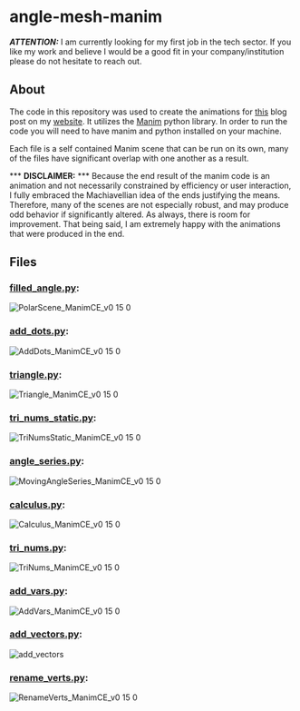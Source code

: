 # angle-mesh-manim

**_ATTENTION:_** I am currently looking for my first job in the tech sector. If you like my work and believe I would be a good fit in your company/institution please do not hesitate to reach out. 

## About
The code in this repository was used to create the animations for [this](https://lynncode.com/how-to-create-an-angle-mesh-in-unity/) blog post on my [website](https://lynncode.com).
It utilizes the [Manim](https://www.manim.community/) python library. In order to run the code you will need to have manim and python installed on your machine.

Each file is a self contained Manim scene that can be run on its own, many of the files have significant overlap with one another as a result. 

*** **DISCLAIMER:** ***
Because the end result of the manim code is an animation and not necessarily constrained by efficiency or user interaction, I fully embraced the Machiavellian idea of the ends justifying the means. Therefore, many of the scenes are not especially robust, and may produce odd behavior if significantly altered. As always, there is room for improvement. That being said, I am extremely happy with the animations that were produced in the end.


## Files
### [filled_angle.py](/scripts/filled_angle.py):

![PolarScene_ManimCE_v0 15 0](https://user-images.githubusercontent.com/106051556/171060653-938a4c7a-ea15-41b6-bacd-9cf88bb017c2.gif)

### [add_dots.py](/scripts/add_dots.py):

![AddDots_ManimCE_v0 15 0](https://user-images.githubusercontent.com/106051556/171060889-16f5baf1-751c-4e40-9fb0-10823bb29147.gif)

### [triangle.py](/scripts/triangle.py):

![Triangle_ManimCE_v0 15 0](https://user-images.githubusercontent.com/106051556/171061296-8fed9327-75fa-4b08-be75-a264afcefc24.gif)

### [tri_nums_static.py](/scripts/tri_nums_static.py):

![TriNumsStatic_ManimCE_v0 15 0](https://user-images.githubusercontent.com/106051556/171061696-29d0f044-d787-4c5e-b472-a70714f74385.gif)

### [angle_series.py](/scripts/angle_series.py):

![MovingAngleSeries_ManimCE_v0 15 0](https://user-images.githubusercontent.com/106051556/171061903-1b5e5521-62f7-431c-be15-5f71f08902c1.gif)

### [calculus.py](/scripts/calculus.py):

![Calculus_ManimCE_v0 15 0](https://user-images.githubusercontent.com/106051556/171062088-cd86e411-2088-4568-aa6f-2f609f0e0139.gif)

### [tri_nums.py](/scripts/tri_nums.py):

![TriNums_ManimCE_v0 15 0](https://user-images.githubusercontent.com/106051556/171062373-3e8c820e-21fb-4595-bc87-73cf11613413.gif)

### [add_vars.py](/scripts/add_vars.py):

![AddVars_ManimCE_v0 15 0](https://user-images.githubusercontent.com/106051556/171064244-23e7f9af-69e5-4de8-9783-791bf76d37ae.gif)

### [add_vectors.py](/scripts/add_vectors.py):

![add_vectors](https://user-images.githubusercontent.com/106051556/171063456-c9579573-67a6-41ed-b08e-7403824729a2.gif)



### [rename_verts.py](/scripts/rename_verts.py):

![RenameVerts_ManimCE_v0 15 0](https://user-images.githubusercontent.com/106051556/171055521-45f07cad-4c64-4052-b0d3-1fc52e67a531.gif)
